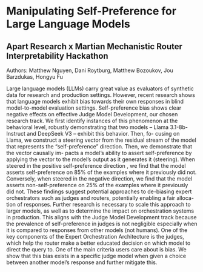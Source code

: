 # Manipulating Self-Preference for Large Language Models
## Apart Research x Martian Mechanistic Router Interpretability Hackathon
Authors: Matthew Nguyen, Dani Roytburg, Matthew Bozoukov, Jou Barzdukas, Hongyu Fu

Large language models (LLMs) carry great value as evaluators of synthetic data for research and production settings. However, recent research shows that language models exhibit bias towards their own responses in blind model-to-model evaluation settings. Self-preference bias shows clear negative effects on effective Judge Model Development, our chosen research track. We first identify instances of this phenomenon at the behavioral level, robustly demonstrating that two models – Llama 3.1-8b-Instruct and DeepSeek V3 – exhibit this behavior. Then, fo- cusing on Llama, we construct a steering vector from the residual stream of the model that represents the “self-preference” direction. Then, we demonstrate that the vector causally im- pacts a model’s ability to assert self-preference by applying the vector to the model’s output as it generates it (steering). When steered in the positive self-preference direction , we find that the model asserts self-preference on 85% of the examples where it previously did not. Conversely, when steered in the negative direction, we find that the model asserts non-self-preference on 25% of the examples where it previously did not. These findings suggest potential approaches to de-biasing expert orchestrators such as judges and routers, potentially enabling a fair alloca- tion of responses. Further research is necessary to scale this approach to larger models, as well as to determine the impact on orchestration systems in production. This aligns with the Judge Model Development track because the prevalence of self-preference in judges is not negligible especially when it is compared to responses from other models (not humans). One of the key components of the Expert Orchestration Architecture is the judges, which help the router make a better educated decision on which model to direct the query to. One of the main criteria users care about is bias. We show that this bias exists in a specific judge model when given a choice between another model’s response and further mitigate this.


